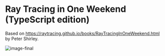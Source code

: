 # Ray Tracing in One Weekend (TypeScript edition)

Based on https://raytracing.github.io/books/RayTracingInOneWeekend.html by Peter Shirley.

![image-final](https://user-images.githubusercontent.com/9873/134968996-d7264fd2-95e0-44a5-94a7-ec4e01333da3.jpg)
